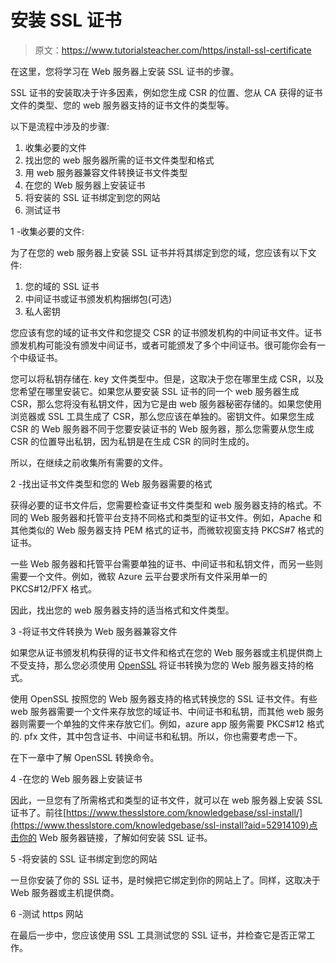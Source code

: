 # 安装 SSL 证书

> 原文：<https://www.tutorialsteacher.com/https/install-ssl-certificate>

在这里，您将学习在 Web 服务器上安装 SSL 证书的步骤。

SSL 证书的安装取决于许多因素，例如您生成 CSR 的位置、您从 CA 获得的证书文件的类型、您的 web 服务器支持的证书文件的类型等。

以下是流程中涉及的步骤:

1.  收集必要的文件
2.  找出您的 web 服务器所需的证书文件类型和格式
3.  用 web 服务器兼容文件转换证书文件类型
4.  在您的 Web 服务器上安装证书
5.  将安装的 SSL 证书绑定到您的网站
6.  测试证书

1 -收集必要的文件:

为了在您的 web 服务器上安装 SSL 证书并将其绑定到您的域，您应该有以下文件:

1.  您的域的 SSL 证书
2.  中间证书或证书颁发机构捆绑包(可选)
3.  私人密钥

您应该有您的域的证书文件和您提交 CSR 的证书颁发机构的中间证书文件。证书颁发机构可能没有颁发中间证书，或者可能颁发了多个中间证书。很可能你会有一个中级证书。

您可以将私钥存储在. key 文件类型中。但是，这取决于您在哪里生成 CSR，以及您希望在哪里安装它。如果您从要安装 SSL 证书的同一个 web 服务器生成 CSR，那么您将没有私钥文件，因为它是由 web 服务器秘密存储的。如果您使用浏览器或 SSL 工具生成了 CSR，那么您应该在单独的。密钥文件。如果您生成 CSR 的 Web 服务器不同于您要安装证书的 Web 服务器，那么您需要从您生成 CSR 的位置导出私钥，因为私钥是在生成 CSR 的同时生成的。

所以，在继续之前收集所有需要的文件。

2 -找出证书文件类型和您的 Web 服务器需要的格式

获得必要的证书文件后，您需要检查证书文件类型和 web 服务器支持的格式。不同的 Web 服务器和托管平台支持不同格式和类型的证书文件。例如，Apache 和其他类似的 Web 服务器支持 PEM 格式的证书，而微软视窗支持 PKCS#7 格式的证书。

一些 Web 服务器和托管平台需要单独的证书、中间证书和私钥文件，而另一些则需要一个文件。例如，微软 Azure 云平台要求所有文件采用单一的 PKCS#12/PFX 格式。

因此，找出您的 web 服务器支持的适当格式和文件类型。

3 -将证书文件转换为 Web 服务器兼容文件

如果您从证书颁发机构获得的证书文件和格式在您的 Web 服务器或主机提供商上不受支持，那么您必须使用 [OpenSSL](https://www.openssl.org) 将证书转换为您的 Web 服务器支持的格式。

使用 OpenSSL 按照您的 Web 服务器支持的格式转换您的 SSL 证书文件。有些 web 服务器需要一个文件来存放您的域证书、中间证书和私钥，而其他 web 服务器则需要一个单独的文件来存放它们。例如，azure app 服务需要 PKCS#12 格式的. pfx 文件，其中包含证书、中间证书和私钥。所以，你也需要考虑一下。

在下一章中了解 OpenSSL 转换命令。

4 -在您的 Web 服务器上安装证书

因此，一旦您有了所需格式和类型的证书文件，就可以在 web 服务器上安装 SSL 证书了。前往[https://www.thesslstore.com/knowledgebase/ssl-install/](https://www.thesslstore.com/knowledgebase/ssl-install?aid=52914109)点击你的 Web 服务器链接，了解如何安装 SSL 证书。

5 -将安装的 SSL 证书绑定到您的网站

一旦你安装了你的 SSL 证书，是时候把它绑定到你的网站上了。同样，这取决于 Web 服务器或主机提供商。

6 -测试 https 网站

在最后一步中，您应该使用 SSL 工具测试您的 SSL 证书，并检查它是否正常工作。